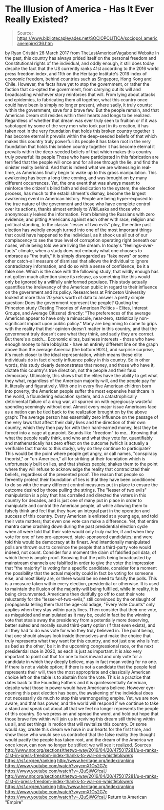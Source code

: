 # The Illusion of America - Has It Ever Really Existed?

> Source: https://www.bibliotecapleyades.net/SOCIOPOLITICA/sociopol_americanempire236.htm

by Ryan Cristián 26 March 2017
from TheLastAmericanVagabond Website
In the past, this country has always prided itself on the personal freedom and Constitutional rights of the individual, and oddly enough, it still does today despite the fact that the US currently ranks 41st according to the 2016 world press freedom index, and 11th on the Heritage Institute's 2016 index of economic freedom, behind countries such as Singapore, Hong Kong and Chile. However, the facts have yet to stop the government, or rather the faction that co-opted the government, from carrying out its will and broadcasting whichever story reinforces that will.
From lying about attacks and epidemics, to fabricating them all together, what this country once could have been is simply no longer present, where sadly, it truly counts: within the government, save for a brave few.
But the people remain, and that American Dream still resides within their hearts and longs to be realized.
Regardless of whether that dream was ever truly seen to fruition or if it was sabotaged by some of the very men who took part in its creation,
it has taken root in the very foundation that holds this broken country together it has become eternal it prevails within the deep-seeded beliefs of that which makes this country truly powerful: its people
it has taken root in the very foundation that holds this broken country together
it has become eternal
it prevails within the deep-seeded beliefs of that which makes this country truly powerful: its people
Those who have participated in this fabrication are terrified that the people will once and for all see through the lie, and find the sinister reality behind.
And that is indeed what we are witnessing in real-time, as Americans finally begin to wake up to this gross manipulation.
This awakening has been a long time coming, and was brought on by many different occurrences. Yet, the one event that was always meant to reinforce the citizen's blind faith and dedication to the system, the election process, has much to the establishment's dismay, become the largest awakening event in American history.
People are being hyper-exposed to the true nature of the government and those who have complete control over its actions, thanks almost entirely to WikiLeaks and those who anonymously leaked the information.
From blaming the Russians with zero evidence, and pitting Americans against each other with race, religion and political standing, to the classic "lesser of two evils" ploy, the entire past election has weirdly enough turned into one of the most important things that could have happened to the individual, as it shook us all out of our complacency to see the true level of corruption operating right beneath our noses, while being told we are living the dream.
In today's "feelings-over-facts" climate, when a study does not embody what one chooses to embrace as "the truth," it is simply disregarded as "fake news" or some other catch-all measure of dismissal that allows the individual to ignore contradictory information, and do so with a sense of confidence, be it a false one.
Which is the case with the following study, that wildly enough has not gotten much attention since its release, as something like this would only be ignored by a willfully uninformed populace.
This study actually quantifies the irrelevancy of the American public in regard to their influence on the government and its policy.
Researchers at Princeton University looked at more than 20 years worth of data to answer a pretty simple question:
Does the government represent the people?
Quoting the Princeton study (Testing Theories of American Politics - Elites, Interest Groups, and Average Citizens) directly:
"The preferences of the average American appear to have only a minuscule, near-zero, statistically non-significant impact upon public policy."
Many are beginning to come to grips with the reality that their opinion doesn't matter in this country, and that the government truly doesn't care what they think, and sadly they are correct.
But there's a catch...
Economic elites, business interests - those who have enough money to hire lobbyists - have an entirely different line on the graph above than the average America (the bottom 90%), and surprise surprise, it's much closer to the ideal representation, which means these elite individuals do in fact directly influence policy in this country.
So in other words, this study clearly demonstrates that money, and those who have it, dictate this country's true direction, not the people and their faux democracy.
Ultimately, this shows that the elites have the ability to get what they what, regardless of the American majority-will, and the people pay for it, literally and figuratively.
With one in every five American children born into poverty, the American people suffer the most expensive healthcare in the world, a floundering education system, and a catastrophically detrimental failure of a drug war, all spurred on with egregiously wasteful spending seemingly without end.
Almost every major issue Americans face as a nation can be tied back to the realization brought on by the above graph:
The average person has essentially zero influence on the passage of the very laws that affect their daily lives and the direction of their own country, which they then pay for with their hard-earned money, lest they be forced into a cage at gunpoint.
Sounds like "freedom" to me...
Knowing that what the people really think, and who and what they vote for, quantifiably and mathematically has zero effect on the outcome (which is actually a verifiable fact thanks to this study), why do they continue to participate?
This would be the point where people get angry, or call names, "conspiracy theorist," or "un-American," all for striking at their foundation which is unfortunately built on lies, and that shakes people; shakes them to the point where they will refuse to acknowledge the reality that contradicted their beliefs, regardless of the presented proof.
The reason that people so fervently protect their foundation of lies is that they have been conditioned to do so with the many different control measures put in place to ensure the outcome desired by those pulling the strings.
The "lesser of two evils" manipulation is a ploy that has corralled and directed the voters in this country for decades, and is just one of many put in place in order to manipulate and control the American people, all while allowing them to falsely think and feel that they have an integral part in the operation and success of this country.
Every American is enlisted at a young age, and told their vote matters; that even one vote can make a difference.
Yet, that entire mantra came crashing down during the past presidential election cycle when all were told that their vote would only truly matter, if and when they vote for one of two pre-approved, state-sponsored candidates; and were told this would be democracy at its finest.
And intentionally manipulated polls are thrown out to convince the people that a third-party vote would indeed, not count.
Consider for a moment the claim of falsified poll data, of which there is ample proof.
Knowing that the polls being broadcasted by mainstream channels are falsified in order to give the voter the impression that "the majority" is voting for a specific candidate, consider for a moment the possibility that the actual majority could in fact be voting for someone else, and most likely are, or there would be no need to falsify the polls.
This is a measure taken within every election, presidential or otherwise. It is used to maintain the illusion of the majority-will being fulfilled, while in reality, it is being circumvented.
Americans then dutifully go off to cast their vote reluctantly for the "lesser-of-two-evils," still convinced by the onslaught of propaganda telling them that the age-old adage, "Every Vote Counts" only applies when they stay within party lines.
Then consider that their one vote, as misguided and manipulated as it may be, could in fact be the winning vote that steals away the presidency from a potentially more deserving, better suited and morally sound third-party option (if that even exists), and all they had to do was vote for who they truly believed in.
The point being, that one should always look inside themselves and make the choice that truly represents what they want for this country, and not just one who is 'not as bad as the other,' be it in the upcoming congressional race, or the next presidential race in 2020, as each is just as important.
It is also very important to point out that for one to look inward and only vote for a candidate in which they deeply believe, may in fact mean voting for no one.
If there is not a viable option; if there is not a candidate that the people feel represents their will, then the most appropriate and classically American choice left on the table is to abstain from the vote.
This is a practice that dates back to the Founding Fathers and it is quintessentially American, despite what those in power would have Americans believe.
However eye-opening this past election has been, the awakening of the individual does not necessarily do much to stop this warmongering empire.
Yet, we are now aware, and that has power, and the world will respond if we continue to take a stand and speak out about all that we feel no longer represents the people of this country.
So we press on and spread the word, and hold out hope that those brave few within will join us in reviving this dream still thriving within us all, and set things in motion that will revitalize this country.
Or some would say, create this dream we have in our hearts for the first time, and show those who would see us controlled that the false reality they thought would pacify the people has taken root, and the dream of the America we once knew, can now no longer be stifled; we will see it realized.
Sources
http://www.npr.org/sections/thetwo-way/2016/04/20/475017281/u-s-ranks-41st-in-press-freedom-index-thanks-to-war-on-whistleblowers https://rsf.org/en/ranking http://www.heritage.org/index/ranking https://www.youtube.com/watch?v=ycmX1Os2G7c https://www.youtube.com/watch?v=J2uSjWGfcaU
http://www.npr.org/sections/thetwo-way/2016/04/20/475017281/u-s-ranks-41st-in-press-freedom-index-thanks-to-war-on-whistleblowers
https://rsf.org/en/ranking
http://www.heritage.org/index/ranking
https://www.youtube.com/watch?v=ycmX1Os2G7c
https://www.youtube.com/watch?v=J2uSjWGfcaU
Return to American "Empire"
